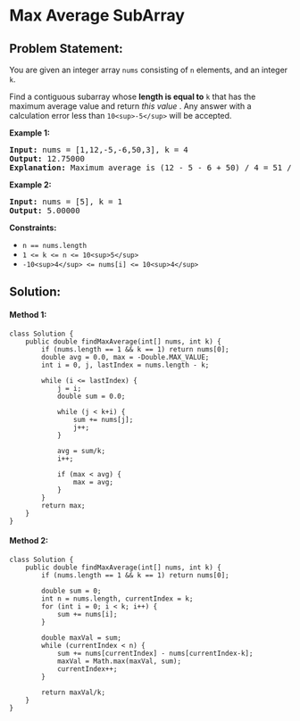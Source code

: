 # Max Average SubArray

## Problem Statement:

You are given an integer array `nums` consisting of `n` elements, and an integer `k`.

Find a contiguous subarray whose **length is equal to** `k` that has the maximum average value and return  *this value* . Any answer with a calculation error less than `10<sup>-5</sup>` will be accepted.

**Example 1:**

<pre><strong>Input:</strong> nums = [1,12,-5,-6,50,3], k = 4
<strong>Output:</strong> 12.75000
<strong>Explanation:</strong> Maximum average is (12 - 5 - 6 + 50) / 4 = 51 / 4 = 12.75
</pre>

**Example 2:**

<pre><strong>Input:</strong> nums = [5], k = 1
<strong>Output:</strong> 5.00000
</pre>

**Constraints:**

* `n == nums.length`
* `1 <= k <= n <= 10<sup>5</sup>`
* `-10<sup>4</sup> <= nums[i] <= 10<sup>4</sup>`

## Solution:

#### Method 1:

    class Solution {
        public double findMaxAverage(int[] nums, int k) {
            if (nums.length == 1 && k == 1) return nums[0];
            double avg = 0.0, max = -Double.MAX_VALUE;
            int i = 0, j, lastIndex = nums.length - k;

            while (i <= lastIndex) {
                j = i;
                double sum = 0.0;

                while (j < k+i) {
                    sum += nums[j];
                    j++;
                }

                avg = sum/k;
                i++;

                if (max < avg) {
                    max = avg;
                }
            }
            return max;
        }
    }


#### Method 2:

    class Solution {
        public double findMaxAverage(int[] nums, int k) {
            if (nums.length == 1 && k == 1) return nums[0];

            double sum = 0;
            int n = nums.length, currentIndex = k;
            for (int i = 0; i < k; i++) {
                sum += nums[i];
            }

            double maxVal = sum;
            while (currentIndex < n) {
                sum += nums[currentIndex] - nums[currentIndex-k];
                maxVal = Math.max(maxVal, sum);
                currentIndex++;
            }

            return maxVal/k;
        }
    }
